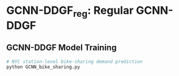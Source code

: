 # GCNN-DDGF<sub>reg</sub>: Regular GCNN-DDGF


## GCNN-DDGF Model Training
```bash
# NYC station-level bike-sharing demand prediction
python GCNN_bike_sharing.py

```


